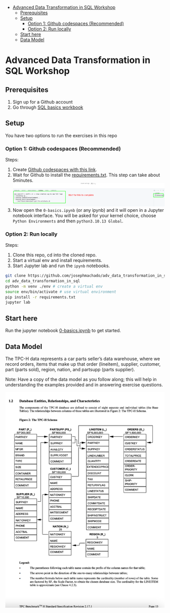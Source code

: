 

* [Advanced Data Transformation in SQL Workshop](#advanced-data-transformation-in-sql-workshop)
    * [Prerequisites](#prerequisites)
    * [Setup](#setup)
        * [Option 1: Github codespaces (Recommended)](#option-1-github-codespaces-recommended)
        * [Option 2: Run locally](#option-2-run-locally)
    * [Start here](#start-here)
    * [Data Model](#data-model)

# Advanced Data Transformation in SQL Workshop

## Prerequisites

1. Sign up for a Github account
2. Go through [SQL basics workbook](./0-basics.pdf)

## Setup

You have two options to run the exercises in this repo

### Option 1: Github codespaces (Recommended)

Steps:

1. Create [Github codespaces with this link](https://github.com/codespaces/new?skip_quickstart=true&machine=basicLinux32gb&repo=833339774&ref=main&geo=UsEast).
2. Wait for Github to install the [requirements.txt](./requirements.txt). This step can take about 5minutes.
        ![installation](./images/inst.png)
3. Now open the `0-basics.ipynb` (or any ipynb) and it will open in a Jupyter notebook interface. You will be asked for your kernel choice, choose `Python Environments` and then `python3.10.13 Global`.

### Option 2: Run locally

Steps:

1. Clone this repo, cd into the cloned repo.
2. Start a virtual env and install requirements.
3. Start Jupyter lab and run the `ipynb` notebooks.

```bash
git clone https://github.com/josephmachado/adv_data_transformation_in_sql.git
cd adv_data_transformation_in_sql
python -m venv ./env # create a virtual env
source env/bin/activate # use virtual environment
pip install -r requirements.txt
jupyter lab
```

## Start here

Run the jupyter notebook [0-basics.ipynb](./0-basics.ipynb) to get started.

## Data Model

The TPC-H data represents a car parts seller’s data warehouse, where we record orders, items that make up that order (lineitem), supplier, customer, part (parts sold), region, nation, and partsupp (parts supplier). 

Note: Have a copy of the data model as you follow along; this will help in understanding the examples provided and in answering exercise questions.

![](./tpch_erd.png)

